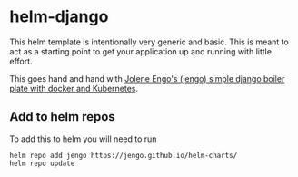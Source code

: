 # helm-django

This helm template is intentionally very generic and basic.  This is meant to act as a starting point to get your application up and running with little effort.

This goes hand and hand with [Jolene Engo's (jengo) simple django boiler plate with docker and Kubernetes](https://github.com/jengo/django).

## Add to helm repos
To add this to helm you will need to run
```
helm repo add jengo https://jengo.github.io/helm-charts/
helm repo update
```
